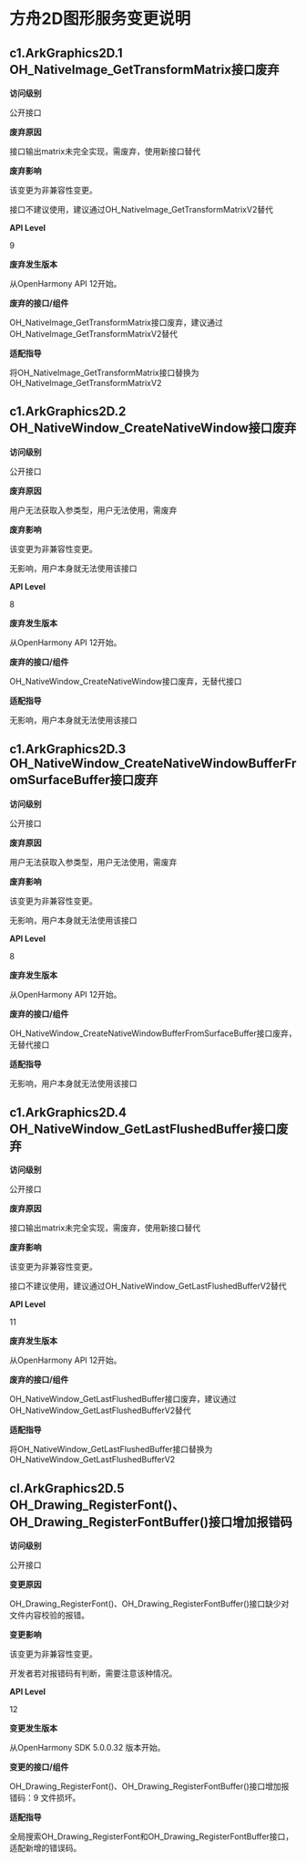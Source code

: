 # 方舟2D图形服务变更说明

## c1.ArkGraphics2D.1 OH_NativeImage_GetTransformMatrix接口废弃

**访问级别**

公开接口

**废弃原因**

接口输出matrix未完全实现，需废弃，使用新接口替代

**废弃影响**

该变更为非兼容性变更。

接口不建议使用，建议通过OH_NativeImage_GetTransformMatrixV2替代

**API Level**

9

**废弃发生版本**

从OpenHarmony API 12开始。

**废弃的接口/组件**

OH_NativeImage_GetTransformMatrix接口废弃，建议通过OH_NativeImage_GetTransformMatrixV2替代

**适配指导**

将OH_NativeImage_GetTransformMatrix接口替换为OH_NativeImage_GetTransformMatrixV2

## c1.ArkGraphics2D.2 OH_NativeWindow_CreateNativeWindow接口废弃

**访问级别**

公开接口

**废弃原因**

用户无法获取入参类型，用户无法使用，需废弃

**废弃影响**

该变更为非兼容性变更。

无影响，用户本身就无法使用该接口

**API Level**

8

**废弃发生版本**

从OpenHarmony API 12开始。

**废弃的接口/组件**

OH_NativeWindow_CreateNativeWindow接口废弃，无替代接口

**适配指导**

无影响，用户本身就无法使用该接口

## c1.ArkGraphics2D.3 OH_NativeWindow_CreateNativeWindowBufferFromSurfaceBuffer接口废弃

**访问级别**

公开接口

**废弃原因**

用户无法获取入参类型，用户无法使用，需废弃

**废弃影响**

该变更为非兼容性变更。

无影响，用户本身就无法使用该接口

**API Level**

8

**废弃发生版本**

从OpenHarmony API 12开始。

**废弃的接口/组件**

OH_NativeWindow_CreateNativeWindowBufferFromSurfaceBuffer接口废弃，无替代接口

**适配指导**

无影响，用户本身就无法使用该接口

## c1.ArkGraphics2D.4 OH_NativeWindow_GetLastFlushedBuffer接口废弃

**访问级别**

公开接口

**废弃原因**

接口输出matrix未完全实现，需废弃，使用新接口替代

**废弃影响**

该变更为非兼容性变更。

接口不建议使用，建议通过OH_NativeWindow_GetLastFlushedBufferV2替代

**API Level**

11

**废弃发生版本**

从OpenHarmony API 12开始。

**废弃的接口/组件**

OH_NativeWindow_GetLastFlushedBuffer接口废弃，建议通过OH_NativeWindow_GetLastFlushedBufferV2替代

**适配指导**

将OH_NativeWindow_GetLastFlushedBuffer接口替换为OH_NativeWindow_GetLastFlushedBufferV2

## cl.ArkGraphics2D.5 OH_Drawing_RegisterFont()、OH_Drawing_RegisterFontBuffer()接口增加报错码

**访问级别**

公开接口

**变更原因**

OH_Drawing_RegisterFont()、OH_Drawing_RegisterFontBuffer()接口缺少对文件内容校验的报错。

**变更影响**

该变更为非兼容性变更。

开发者若对报错码有判断，需要注意该种情况。

**API Level**

12

**变更发生版本**

从OpenHarmony SDK 5.0.0.32 版本开始。

**变更的接口/组件**

OH_Drawing_RegisterFont()、OH_Drawing_RegisterFontBuffer()接口增加报错码：9 文件损坏。

**适配指导**

全局搜索OH_Drawing_RegisterFont和OH_Drawing_RegisterFontBuffer接口，适配新增的错误码。
